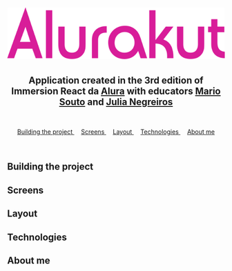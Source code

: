 <h1
  align="center"
>
  <img
    src="./readmeScreens/logo.svg"
  >
</h1>

<h2
  align="center"
>
  Application created in the 3rd edition of Immersion React da <a href="">Alura</a> with educators <a href="https://github.com/omariosouto">Mario Souto</a> and <a href="https://github.com/juunegreiros">Julia Negreiros</a>
</h2>

<br
/>
<p
  align="center"
>
  <a
    href="#building-the-project"
  >
    Building the project
  </a>&nbsp;&nbsp;&nbsp;
  <a
    href="#screens"
  >
    Screens
  </a>&nbsp;&nbsp;&nbsp;
  <a
    href="#Layout"
  >
    Layout
  </a>&nbsp;&nbsp;&nbsp;
  <a
    href="#Technologies"
  >
  Technologies
  </a>&nbsp;&nbsp;&nbsp;
  <a
    href="#About me"
  >
  About me
  </a>
</p>

<br
/>

## Building the project

## Screens

## Layout

## Technologies

## About me
